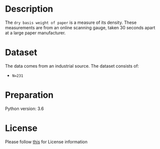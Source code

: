 # Description
The `dry basis weight of paper` is a measure of its density. These measurements are from an online scanning gauge, taken 30 seconds apart at a large paper manufacturer.

# Dataset
The data comes from an industrial source. The dataset consists of:

- `N=231`

# Preparation
Python version: 3.6 

# License
Please follow [this](https://creativecommons.org/licenses/by-sa/4.0/) for License information